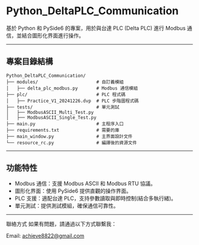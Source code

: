 # Python_DeltaPLC_Communication

基於 Python 和 PySide6 的專案，用於與台達 PLC (Delta PLC) 進行 Modbus 通信，並結合圖形化界面進行操作。

---

## 專案目錄結構

```plaintext
Python_DeltaPLC_Communication/
├── modules/                      # 自訂義模組
│   ├── delta_plc_modbus.py       # Modbus 通信模組
├── plc/                          # PLC 程式碼
│   ├── Practice_V1_20241226.dvp  # PLC 步階圖程式碼
├── tests/                        # 單元測試
│   ├── ModbusASCII_Multi_Test.py
│   ├── ModbusASCII_Single_Test.py
├── main.py                       # 主程序入口
├── requirements.txt              # 需要的庫
├── main_window.py                # 主界面設計文件
└── resource_rc.py                # 編譯後的資源文件
```

---
## 功能特性
- Modbus 通信：支援 Modbus ASCII 和 Modbus RTU 協議。
- 圖形化界面：使用 PySide6 提供直觀的操作界面。
- PLC 支援：適配台達 PLC，支持參數讀取與即時控制(結合多執行緒)。
- 單元測試：提供測試模組，確保通信可靠性。

---
聯絡方式
如果有問題，請通過以下方式聯繫我：

Email: achieve8822@gmail.com
